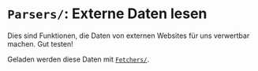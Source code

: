 # `Parsers/`: Externe Daten lesen

Dies sind Funktionen, die Daten von externen Websites für uns verwertbar machen.
Gut testen!

Geladen werden diese Daten mit [`Fetchers/`](../Fetchers/README.md).
